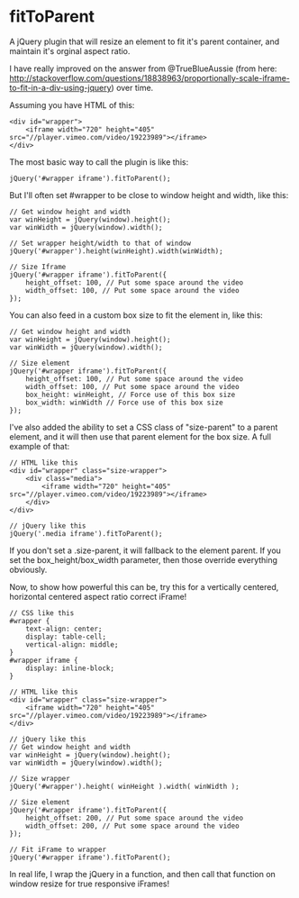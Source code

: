 fitToParent
===========

A jQuery plugin that will resize an element to fit it's parent container, and maintain it's orginal aspect ratio.

I have really improved on the answer from @TrueBlueAussie (from here: http://stackoverflow.com/questions/18838963/proportionally-scale-iframe-to-fit-in-a-div-using-jquery) over time.

Assuming you have HTML of this:

    <div id="wrapper">
        <iframe width="720" height="405" src="//player.vimeo.com/video/19223989"></iframe>
    </div>

The most basic way to call the plugin is like this:

    jQuery('#wrapper iframe').fitToParent();

But I'll often set #wrapper to be close to window height and width, like this:

    // Get window height and width
    var winHeight = jQuery(window).height();
    var winWidth = jQuery(window).width();
    
    // Set wrapper height/width to that of window
    jQuery('#wrapper').height(winHeight).width(winWidth);
    
    // Size Iframe
    jQuery('#wrapper iframe').fitToParent({
    	height_offset: 100, // Put some space around the video
    	width_offset: 100, // Put some space around the video
    });


You can also feed in a custom box size to fit the element in, like this:

    // Get window height and width
    var winHeight = jQuery(window).height();
    var winWidth = jQuery(window).width();
    
    // Size element
    jQuery('#wrapper iframe').fitToParent({
    	height_offset: 100, // Put some space around the video
    	width_offset: 100, // Put some space around the video
    	box_height: winHeight, // Force use of this box size
    	box_width: winWidth // Force use of this box size
    });

I've also added the ability to set a CSS class of "size-parent" to a parent element, and it will then use that parent element for the box size. A full example of that:

    // HTML like this
    <div id="wrapper" class="size-wrapper">
    	<div class="media">
            <iframe width="720" height="405" src="//player.vimeo.com/video/19223989"></iframe>
    	</div>
    </div>
     
    // jQuery like this
    jQuery('.media iframe').fitToParent();    

If you don't set a .size-parent, it will fallback to the element parent. If you set the box_height/box_width parameter, then those override everything obviously. 	

Now, to show how powerful this can be, try this for a vertically centered, horizontal centered aspect ratio correct iFrame!

    // CSS like this
    #wrapper {
    	text-align: center;
    	display: table-cell;
    	vertical-align: middle;
    }
    #wrapper iframe {
    	display: inline-block;
    }
    
    // HTML like this
    <div id="wrapper" class="size-wrapper">
    	<iframe width="720" height="405" src="//player.vimeo.com/video/19223989"></iframe>
    </div>
    
    // jQuery like this
    // Get window height and width
    var winHeight = jQuery(window).height();
    var winWidth = jQuery(window).width();
    
    // Size wrapper
    jQuery('#wrapper').height( winHeight ).width( winWidth );
    
    // Size element
    jQuery('#wrapper iframe').fitToParent({
    	height_offset: 200, // Put some space around the video
    	width_offset: 200, // Put some space around the video
    });
    
    // Fit iFrame to wrapper
    jQuery('#wrapper iframe').fitToParent();

In real life, I wrap the jQuery in a function, and then call that function on window resize for true responsive iFrames!
